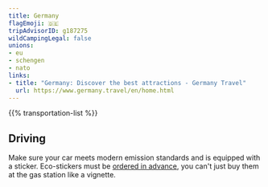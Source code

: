 ```yaml
---
title: Germany
flagEmoji: 🇩🇪
tripAdvisorID: g187275
wildCampingLegal: false
unions:
- eu
- schengen
- nato
links:
- title: "Germany: Discover the best attractions - Germany Travel"
  url: https://www.germany.travel/en/home.html
---
```


{{% transportation-list %}}

## Driving

Make sure your car meets modern emission standards and is equipped with a sticker. Eco-stickers must be [ordered in advance](https://www.green-zones.eu/en/products), you can't just buy them at the gas station like a vignette.
